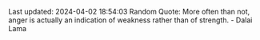 Last updated: 2024-04-02 18:54:03
Random Quote: More often than not, anger is actually an indication of weakness rather than of strength. - Dalai Lama